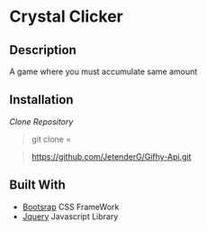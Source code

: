 Crystal Clicker
======

Description
----

A game where you must accumulate same amount  

Installation
----
*Clone Repository*

> git clone =

> https://github.com/JetenderG/Gifhy-Api.git


Built With
---
- [Bootsrap](https://getbootstrap.com/) CSS FrameWork
- [Jquery](https://jquery.com/) Javascript Library


    